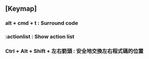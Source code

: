 ## [Keymap]

### alt + cmd + t : Surround code

### :actionlist : Show action list

### Ctrl + Alt + Shift + 左右箭頭 : 安全地交換左右程式碼的位置
